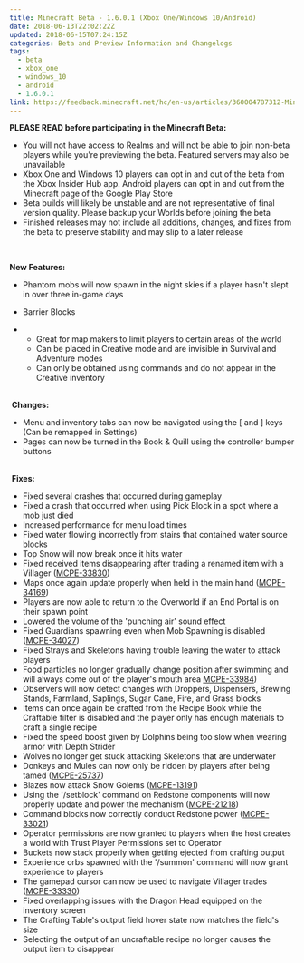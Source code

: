```yaml
---
title: Minecraft Beta - 1.6.0.1 (Xbox One/Windows 10/Android)
date: 2018-06-13T22:02:22Z
updated: 2018-06-15T07:24:15Z
categories: Beta and Preview Information and Changelogs
tags:
  - beta
  - xbox_one
  - windows_10
  - android
  - 1.6.0.1
link: https://feedback.minecraft.net/hc/en-us/articles/360004787312-Minecraft-Beta-1-6-0-1-Xbox-One-Windows-10-Android-
---
```


**PLEASE READ before participating in the Minecraft Beta:**

- You will not have access to Realms and will not be able to join non-beta players while you're previewing the beta. Featured servers may also be unavailable
- Xbox One and Windows 10 players can opt in and out of the beta from the Xbox Insider Hub app. Android players can opt in and out from the Minecraft page of the Google Play Store
- Beta builds will likely be unstable and are not representative of final version quality. Please backup your Worlds before joining the beta
- Finished releases may not include all additions, changes, and fixes from the beta to preserve stability and may slip to a later release

  

**New Features:**

- Phantom mobs will now spawn in the night skies if a player hasn't slept in over three in-game days

- Barrier Blocks

- - Great for map makers to limit players to certain areas of the world
  - Can be placed in Creative mode and are invisible in Survival and Adventure modes
  - Can only be obtained using commands and do not appear in the Creative inventory  
     

 **Changes:**

- Menu and inventory tabs can now be navigated using the \[ and \] keys (Can be remapped in Settings)
- Pages can now be turned in the Book & Quill using the controller bumper buttons  
   

 **Fixes:**

- Fixed several crashes that occurred during gameplay
- Fixed a crash that occurred when using Pick Block in a spot where a mob just died
- Increased performance for menu load times
- Fixed water flowing incorrectly from stairs that contained water source blocks
- Top Snow will now break once it hits water
- Fixed received items disappearing after trading a renamed item with a Villager ([MCPE-33830](https://bugs.mojang.com/browse/MCPE-33830))
- Maps once again update properly when held in the main hand ([MCPE-34169](https://bugs.mojang.com/browse/MCPE-34169))
- Players are now able to return to the Overworld if an End Portal is on their spawn point
- Lowered the volume of the 'punching air' sound effect
- Fixed Guardians spawning even when Mob Spawning is disabled ([MCPE-34027](https://bugs.mojang.com/browse/MCPE-34027))
- Fixed Strays and Skeletons having trouble leaving the water to attack players
- Food particles no longer gradually change position after swimming and will always come out of the player's mouth area [MCPE-33984](https://bugs.mojang.com/browse/MCPE-33984))
- Observers will now detect changes with Droppers, Dispensers, Brewing Stands, Farmland, Saplings, Sugar Cane, Fire, and Grass blocks
- Items can once again be crafted from the Recipe Book while the Craftable filter is disabled and the player only has enough materials to craft a single recipe
- Fixed the speed boost given by Dolphins being too slow when wearing armor with Depth Strider
- Wolves no longer get stuck attacking Skeletons that are underwater
- Donkeys and Mules can now only be ridden by players after being tamed ([MCPE-25737](https://bugs.mojang.com/browse/MCPE-25737))
- Blazes now attack Snow Golems ([MCPE-13191](https://bugs.mojang.com/browse/MCPE-13191))
- Using the '/setblock' command on Redstone components will now properly update and power the mechanism ([MCPE-21218](https://bugs.mojang.com/browse/MCPE-21218))
- Command blocks now correctly conduct Redstone power ([MCPE-33021](https://bugs.mojang.com/browse/MCPE-33021))
- Operator permissions are now granted to players when the host creates a world with Trust Player Permissions set to Operator
- Buckets now stack properly when getting ejected from crafting output
- Experience orbs spawned with the '/summon' command will now grant experience to players
- The gamepad cursor can now be used to navigate Villager trades ([MCPE-33330](https://bugs.mojang.com/browse/MCPE-33330))
- Fixed overlapping issues with the Dragon Head equipped on the inventory screen
- The Crafting Table's output field hover state now matches the field's size
- Selecting the output of an uncraftable recipe no longer causes the output item to disappear
